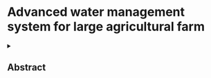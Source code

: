 # Advanced water management system for large agricultural farm 
<details>
<summary><h2> Abstract </h2> </summary>
<br>
#### An advanced water management system for agricultural farms(more than 50 acre with different crops with different water requirements) optimizes irrigation by usingsensors and IoT to monitor soil moisture and weather conditions, ensuring efficient water usage and crop health. The system supports sustainable farming, and enhances crop yield through precise data-driven irrigation management.
  
![Image](https://github.com/user-attachments/assets/f5f4c9c9-d449-42c8-a51b-8247fbffec52)
